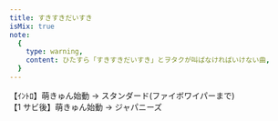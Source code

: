 ```yaml
---
title: すきすきだいすき
isMix: true
note:
  {
    type: warning,
    content: ひたすら「すきすきだいすき」とヲタクが叫ばなければいけない曲,
  }
---
```


【ｲﾝﾄﾛ】萌きゅん始動 → スタンダード(ファイボワイパーまで)<br />
【1 サビ後】萌きゅん始動 → ジャパニーズ<br />

